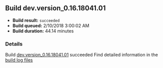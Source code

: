 ## Build dev.version_0.16.18041.01
- **Build result:** `succeeded`
- **Build queued:** 2/10/2018 3:00:02 AM
- **Build duration:** 44.14 minutes
### Details
Build [dev.version_0.16.18041.01](https://winappstudio.visualstudio.com/web/build.aspx?pcguid=a4ef43be-68ce-4195-a619-079b4d9834c2&builduri=vstfs%3a%2f%2f%2fBuild%2fBuild%2f24945) succeeded
Find detailed information in the [build log files](https://uwpctdiags.blob.core.windows.net/buildlogs/dev.version_0.16.18041.01_logs.zip)
